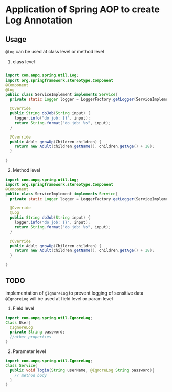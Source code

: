 # Application of Spring AOP to create Log Annotation

## Usage

`@Log` can be used at class level or method level

1. class level

```java

import com.anpq.spring.util.Log;
import org.springframework.stereotype.Component
@Component
@Log
public class ServiceImplement implements Service{
  private static Logger logger = LoggerFactory.getLogger(ServiceImplement.class);

  @Override
  public String doJob(String input) {
    logger.info("do job: {}", input);
    return String.format("do job: %s", input);
  }

  @Override
  public Adult growUp(Children children) {
    return new Adult(children.getName(), children.getAge() + 18);
  }

}

```

2. Method level

```java
import com.anpq.spring.util.Log;
import org.springframework.stereotype.Component
@Component
public class ServiceImplement implements Service{
  private static Logger logger = LoggerFactory.getLogger(ServiceImplement.class);

  @Override
  @Log
  public String doJob(String input) {
    logger.info("do job: {}", input);
    return String.format("do job: %s", input);
  }

  @Override
  public Adult growUp(Children children) {
    return new Adult(children.getName(), children.getAge() + 18);
  }

}

```

## TODO

implementation of `@IgnoreLog` to prevent logging of sensitive data
`@IgnoreLog` will be used at field level or param level

1. Field level

```java
import com.anpq.spring.util.IgnoreLog;
Class User{
  @IgnoreLog
  private String password;
  //other properties
}

```

2. Parameter level

```java
import com.anpq.spring.util.IgnoreLog;
Class Service{
  public void login(String userName, @IgnoreLog String password){
    // method body
  }
}

```
